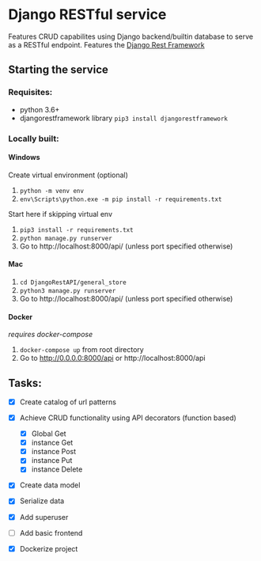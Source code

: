 # Django RESTful service

Features CRUD capabilites using Django backend/builtin database to serve as a RESTful endpoint. Features the [Django Rest Framework](https://www.django-rest-framework.org/) 

## Starting the service

### Requisites:
* python 3.6+
* djangorestframework library `pip3 install djangorestframework`

### Locally built:
#### Windows
Create virtual environment (optional)
1. `python -m venv env`
2. `env\Scripts\python.exe -m pip install -r requirements.txt`

Start here if skipping virtual env
1. `pip3 install -r requirements.txt`
2. `python manage.py runserver`
3. Go to http://localhost:8000/api/ (unless port specified otherwise)

#### Mac
1. `cd DjangoRestAPI/general_store`
2. `python3 manage.py runserver`
3. Go to http://localhost:8000/api/ (unless port specified otherwise)

#### Docker
*requires docker-compose*
1. `docker-compose up` from root directory
2. Go to http://0.0.0.0:8000/api or http://localhost:8000/api

## Tasks:
* [x] Create catalog of url patterns
* [x] Achieve CRUD functionality using API decorators (function based)
    * [x] Global Get
    * [x] instance Get
    * [x] instance Post
    * [x] instance Put
    * [x] instance Delete
* [x] Create data model
* [x] Serialize data
* [x] Add superuser

* [ ] Add basic frontend
* [x] Dockerize project
